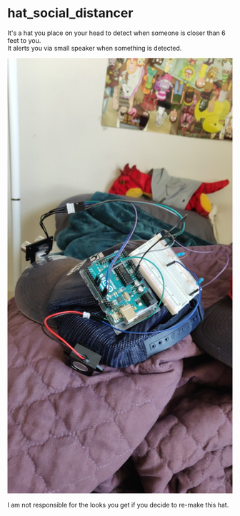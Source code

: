 # hat_social_distancer

It's a hat you place on your head to detect when someone is closer than 6 feet to you.
<br>
It alerts you via small speaker when something is detected.

<img src="social_distance_hat.jpg" alt="hat.jpg"/>


I am not responsible for the looks you get if you decide to re-make this hat.
